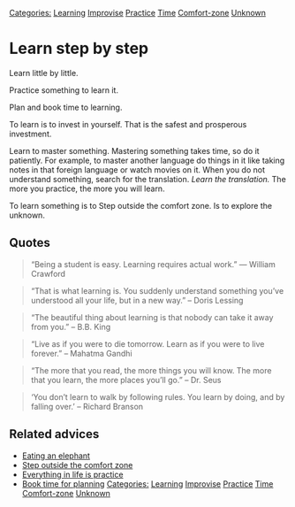 [Categories:](../Categories/index.md) [Learning](../Categories/Learning.md) [Improvise](../Categories/Improvise.md) [Practice](../Categories/Practice.md) [Time](../Categories/Time.md) [Comfort-zone](../Categories/Comfort-zone.md) [Unknown](../Categories/Unknown.md)
# Learn step by step

Learn little by little.

Practice something to learn it.

Plan and book time to learning.

To learn is to invest in yourself. That is the safest and prosperous investment.

Learn to master something. Mastering something takes time, so do it patiently. For example, to master another language do things in it like taking notes in that foreign language or watch movies on it. When you do not understand something, search for the translation. _Learn the translation._ The more you practice, the more you will learn.

To learn something is to Step outside the comfort zone. Is to explore the unknown.

## Quotes

> “Being a student is easy. Learning requires actual work.” — William Crawford

> “That is what learning is. You suddenly understand something you’ve understood all your life, but in a new way.” – Doris Lessing

> “The beautiful thing about learning is that nobody can take it away from you.” – B.B. King

> “Live as if you were to die tomorrow. Learn as if you were to live forever.” – Mahatma Gandhi

> “The more that you read, the more things you will know. The more that you learn, the more places you’ll go.” – Dr.  Seus

> ‘You don’t learn to walk by following rules. You learn by doing, and by falling over.’ – Richard Branson

## Related advices

- [Eating an elephant](../Eating%20an%20elephant/index.md)
- [Step outside the comfort zone](../Step%20outside%20the%20comfort%20zone/index.md)
- [Everything in life is practice](../Everything%20in%20life%20is%20practice/index.md)
- [Book time for planning](../Book%20time%20for%20planning/index.md)
[Categories:](../Categories/index.md) [Learning](../Categories/Learning.md) [Improvise](../Categories/Improvise.md) [Practice](../Categories/Practice.md) [Time](../Categories/Time.md) [Comfort-zone](../Categories/Comfort-zone.md) [Unknown](../Categories/Unknown.md)